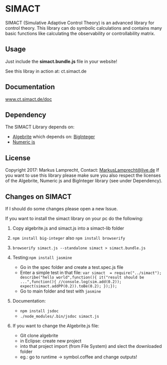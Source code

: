 
# SIMACT #
SIMACT (Simulative Adaptive Control Theory) is an advanced library for control theory. This library can do symbolic calculations and contains many basic functions like calculating the observability or controllability matrix.

## Usage ##
Just include the **simact.bundle.js** file in your website! 

See this libray in action at: ct.simact.de 

## Documentation ##
www.ct.simact.de/doc

## Dependency ##
The SIMACT Library depends on:
* [Algebrite](www.algebrite.org) which depends on: [BigInteger](https://github.com/peterolson/BigInteger.js/tree/master)
* [Numeric js](www.numericjs.com)

## License ##
Copyright 2017: Markus Lamprecht, Contact: MarkusLamprecht@live.de
If you want to use this library please make sure you also respect the licenses of the Algebrite, Numeric js and BigInteger library (see under Dependency). 


## Changes on SIMACT ##

If I should do some changes please open a new Issue.

If you want to install the simact library on your pc do the following:

1. Copy algebrite.js and simact.js into a simact-lib folder

2. `npm install big-integer` also `npm install browserify`

3. `browserify simact.js --standalone simact > simact.bundle.js`

4. Testing:`npm install jasmine`
	* Go in the spec folder and create a test.spec.js file
	* Enter a simple test in that file: ```var simact  = require("../simact"); describe("hello world",function(){ it("result should be ...",function(){ //console.log(sim.add(0.2)); expect(simact.addPP(0.2)).toBe(0.2); });});```
 	* Go to main folder and test with `jasmine`

5. Documentation: 
 	 * `npm install jsdoc`
 	 * `./node_modules/.bin/jsdoc simact.js`


7. If you want to change the Algebrite.js file:
 	* Git clone algebrite
 	* in Eclipse: create new project
 	* into that project import (from File System) and slect the downloaded folder
 	* eg.: go to runtime -> symbol.coffee and change outputs!
